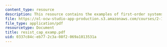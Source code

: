 ```yaml
---
content_type: resource
description: This resource contains the examples of first-order systems.
file: https://ol-ocw-studio-app-production.s3.amazonaws.com/courses/2-141-modeling-and-simulation-of-dynamic-systems-fall-2006/0337c84ceb772c3a08f2069a1013531a_resist_cap_examp.pdf
file_type: application/pdf
resourcetype: Document
title: resist_cap_examp.pdf
uid: 0337c84c-eb77-2c3a-08f2-069a1013531a
---
```

